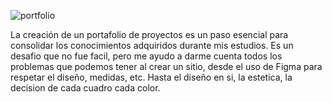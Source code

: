 

![portfolio](https://github.com/Carinalon/Carinalon-Challenge_One_portfolio/assets/146588583/e1fea1e5-d98d-4058-b790-c33993797977)

La creación de un portafolio de proyectos es un paso esencial para consolidar los conocimientos adquiridos durante mis estudios.
Es un desafio que no fue facil, pero me ayudo a darme cuenta todos los problemas que podemos tener al crear un sitio, desde el uso de Figma para respetar el diseño, medidas, etc.
Hasta el diseño en si, la estetica, la decision de cada cuadro cada color.

